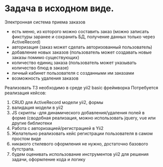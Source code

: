 # Задача в исходном виде.
Электронная система приема заказов
- есть меню, из которого можно составить заказ (можно записать фикстуры заранее и сохранить БД, получение данных только через ActiveRecord)
- авторизация (заказ может сделать авторизованный пользователь)
- добавление новых заказов (пользователь может создавать новые заказы помимо существующих)
- количество единиц заказа (пользователь может указывать количество блюд в заказе)
- личный кабинет пользователя с созданными им заказами
- возможность удаления заказов

Реализовать ТЗ необходимо в среде yii2 basic фреймворка
Потребуется реализация кейсов:
1. CRUD для ActiveRecord модели yii2, формы
2. валидация модели в yii2
3. JS скрипты -для динамического добавления/удаления полей в форме (сводобная реализация, можно использовать jquery, vue или другие библиотеки
4. Работа с авторизацией/регистрацией в Yii2
5. Желательно реализовать кейс регистрации пользователя в самом простом виде
6. никакого стилевого оформления не нужно, достаточно базового бутстрапа.
7. будем оценивать использование инструментов yii2 для решения задачи, оформление кода и логику

